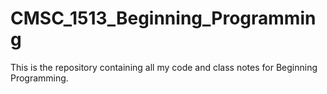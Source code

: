 # CMSC_1513_Beginning_Programming
This is the repository containing all my code and class notes for Beginning Programming.
